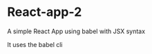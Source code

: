 # React-app-2

A simple React App using babel with JSX syntax

It uses the babel cli 
```` <script src="https://unpkg.com/babel-standalone@6/babel.min.js"></script>


